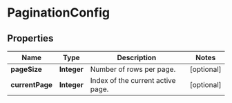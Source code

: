 

# PaginationConfig


## Properties

| Name | Type | Description | Notes |
|------------ | ------------- | ------------- | -------------|
|**pageSize** | **Integer** | Number of rows per page. |  [optional] |
|**currentPage** | **Integer** | Index of the current active page. |  [optional] |



